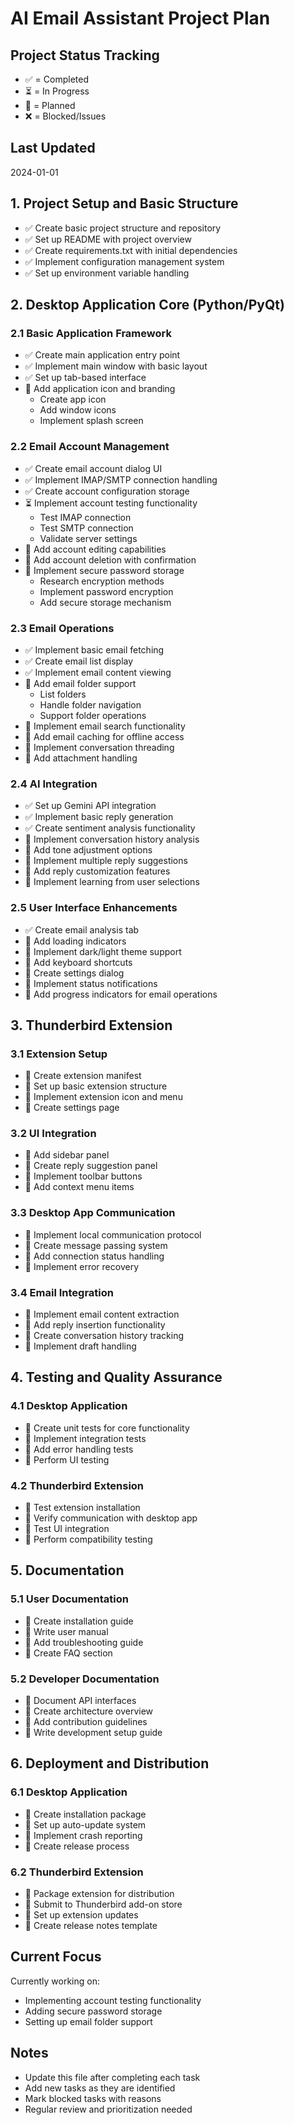 # AI Email Assistant Project Plan

## Project Status Tracking
- ✅ = Completed
- ⏳ = In Progress
- 📅 = Planned
- ❌ = Blocked/Issues

## Last Updated
2024-01-01

## 1. Project Setup and Basic Structure
- ✅ Create basic project structure and repository
- ✅ Set up README with project overview
- ✅ Create requirements.txt with initial dependencies
- ✅ Implement configuration management system
- ✅ Set up environment variable handling

## 2. Desktop Application Core (Python/PyQt)

### 2.1 Basic Application Framework
- ✅ Create main application entry point
- ✅ Implement main window with basic layout
- ✅ Set up tab-based interface
- 📅 Add application icon and branding
  - Create app icon
  - Add window icons
  - Implement splash screen

### 2.2 Email Account Management
- ✅ Create email account dialog UI
- ✅ Implement IMAP/SMTP connection handling
- ✅ Create account configuration storage
- ⏳ Implement account testing functionality
  - Test IMAP connection
  - Test SMTP connection
  - Validate server settings
- 📅 Add account editing capabilities
- 📅 Add account deletion with confirmation
- 📅 Implement secure password storage
  - Research encryption methods
  - Implement password encryption
  - Add secure storage mechanism

### 2.3 Email Operations
- ✅ Implement basic email fetching
- ✅ Create email list display
- ✅ Implement email content viewing
- 📅 Add email folder support
  - List folders
  - Handle folder navigation
  - Support folder operations
- 📅 Implement email search functionality
- 📅 Add email caching for offline access
- 📅 Implement conversation threading
- 📅 Add attachment handling

### 2.4 AI Integration
- ✅ Set up Gemini API integration
- ✅ Implement basic reply generation
- ✅ Create sentiment analysis functionality
- 📅 Implement conversation history analysis
- 📅 Add tone adjustment options
- 📅 Implement multiple reply suggestions
- 📅 Add reply customization features
- 📅 Implement learning from user selections

### 2.5 User Interface Enhancements
- ✅ Create email analysis tab
- 📅 Add loading indicators
- 📅 Implement dark/light theme support
- 📅 Add keyboard shortcuts
- 📅 Create settings dialog
- 📅 Implement status notifications
- 📅 Add progress indicators for email operations

## 3. Thunderbird Extension

### 3.1 Extension Setup
- 📅 Create extension manifest
- 📅 Set up basic extension structure
- 📅 Implement extension icon and menu
- 📅 Create settings page

### 3.2 UI Integration
- 📅 Add sidebar panel
- 📅 Create reply suggestion panel
- 📅 Implement toolbar buttons
- 📅 Add context menu items

### 3.3 Desktop App Communication
- 📅 Implement local communication protocol
- 📅 Create message passing system
- 📅 Add connection status handling
- 📅 Implement error recovery

### 3.4 Email Integration
- 📅 Implement email content extraction
- 📅 Add reply insertion functionality
- 📅 Create conversation history tracking
- 📅 Implement draft handling

## 4. Testing and Quality Assurance

### 4.1 Desktop Application
- 📅 Create unit tests for core functionality
- 📅 Implement integration tests
- 📅 Add error handling tests
- 📅 Perform UI testing

### 4.2 Thunderbird Extension
- 📅 Test extension installation
- 📅 Verify communication with desktop app
- 📅 Test UI integration
- 📅 Perform compatibility testing

## 5. Documentation

### 5.1 User Documentation
- 📅 Create installation guide
- 📅 Write user manual
- 📅 Add troubleshooting guide
- 📅 Create FAQ section

### 5.2 Developer Documentation
- 📅 Document API interfaces
- 📅 Create architecture overview
- 📅 Add contribution guidelines
- 📅 Write development setup guide

## 6. Deployment and Distribution

### 6.1 Desktop Application
- 📅 Create installation package
- 📅 Set up auto-update system
- 📅 Implement crash reporting
- 📅 Create release process

### 6.2 Thunderbird Extension
- 📅 Package extension for distribution
- 📅 Submit to Thunderbird add-on store
- 📅 Set up extension updates
- 📅 Create release notes template

## Current Focus
Currently working on:
- Implementing account testing functionality
- Adding secure password storage
- Setting up email folder support

## Notes
- Update this file after completing each task
- Add new tasks as they are identified
- Mark blocked tasks with reasons
- Regular review and prioritization needed 
